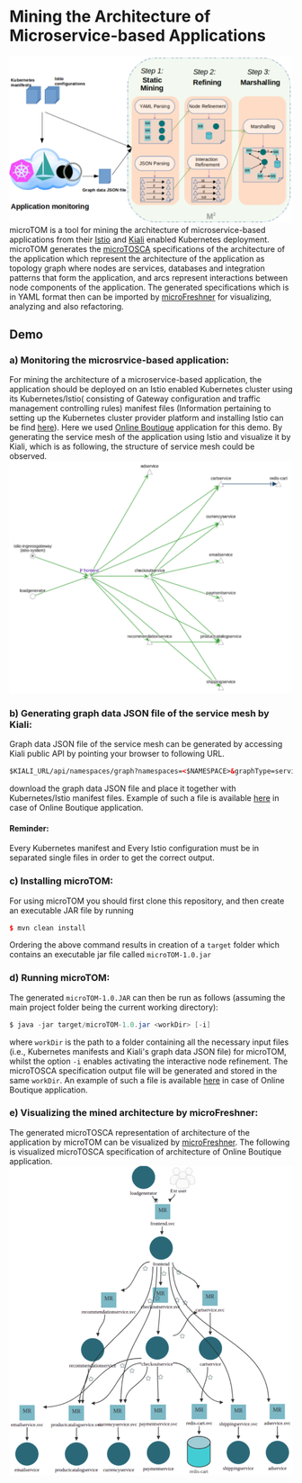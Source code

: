 # Mining the Architecture of Microservice-based Applications
![](data/meta/BirdEye.png)
microTOM is a tool for mining the architecture of microservice-based applications from their [Istio](https://istio.io/latest/) and [Kiali](https://kiali.io/) enabled Kubernetes deployment. microTOM generates the [microTOSCA](https://github.com/di-unipi-socc/microTOSCA) specifications of the architecture of the application which represent the architecture of the application as topology graph where nodes are services, databases and integration patterns that form the application, and arcs represent interactions between node components of the application. The generated specifications which is in YAML format then can be imported by [microFreshner](https://github.com/di-unipi-socc/microFreshener) for visualizing, analyzing and also refactoring. 


## Demo
### a) Monitoring the microsrvice-based application:
For mining the architecture of a microservice-based application, the application should be deployed on an Istio enabled Kubernetes cluster using its Kubernetes/Istio( consisting of Gateway configuration and traffic management controlling rules) manifest files (Information pertaining to setting up the Kubernetes cluster provider platform and installing Istio can be find [here](https://istio.io/latest/docs/setup/platform-setup/)). Here we used [Online Boutique](https://github.com/GoogleCloudPlatform/microservices-demo) application for this demo. By generating the service mesh of the application using Istio and visualize it by Kiali, which is as following, the structure of service mesh could be observed.
![](./data/examples/OnlineBoutique/kiali.png)
### b) Generating graph data JSON file of the service mesh by Kiali:
Graph data JSON file of the service mesh can be generated by accessing Kiali public API by pointing your browser to following URL.
```html
$KIALI_URL/api/namespaces/graph?namespaces=<$NAMESPACE>&graphType=service
```
download the graph data JSON file and place it together with Kubernetes/Istio manifest files. Example of such a file is available [here](./data/examples/OnlineBoutique/kiali.json) in case of Online Boutique application.
#### Reminder:
Every Kubernetes manifest and Every Istio configuration must be in separated single files in order to get the correct output.
### c) Installing microTOM:
For using microTOM you should first clone this repository, and then create an executable JAR file by running 
```c++
$ mvn clean install
```
Ordering the above command results in creation of a `target` folder which contains an executable jar file called `microTOM-1.0.jar`  

### d) Running microTOM:
The generated `microTOM-1.0.JAR` can then be run as follows (assuming the main project folder being the current working directory):
```java
$ java -jar target/microTOM-1.0.jar <workDir> [-i]
```
where `workDir` is the path to a folder containing all the necessary input files (i.e., Kubernetes manifests and Kiali's graph data JSON file) for microTOM, whilst the option `-i` enables activating the interactive node refinement.
The microTOSCA specification output file will be generated and stored in the same `workDir`. An example of such a file is available [here](./data/examples/OnlineBoutique/microTOSCA.yml) in case of Online Boutique application.
### e) Visualizing the mined architecture by microFreshner:
The generated microTOSCA representation of architecture of the application by microTOM can be visualized by [microFreshner](https://github.com/di-unipi-socc/microFreshener). The following is visualized microTOSCA specification of architecture of Online Boutique application. 
![](./data/examples/OnlineBoutique/online-boutique-m2miner.png)
